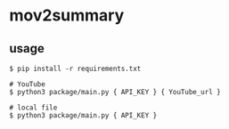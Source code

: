 # mov2summary

## usage
```
$ pip install -r requirements.txt

# YouTube
$ python3 package/main.py { API_KEY } { YouTube_url }

# local file
$ python3 package/main.py { API_KEY }
```
